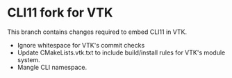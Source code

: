 # CLI11 fork for VTK

This branch contains changes required to embed CLI11 in VTK.

* Ignore whitespace for VTK's commit checks
* Update CMakeLists.vtk.txt to include build/install rules for
  VTK's module system.
* Mangle CLI namespace.
